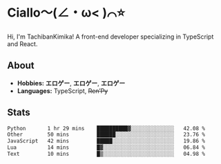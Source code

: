 # Ciallo～(∠・ω< )⌒⭐️

Hi, I'm TachibanKimika! A front-end developer specializing in TypeScript and React.

## About
- **Hobbies:** **エロゲー**, **エロゲー**, **エロゲー**
- **Languages:** TypeScript, ~~Ren’Py~~

## Stats
<!--START_SECTION:waka-->

```txt
Python       1 hr 29 mins    ██████████▓░░░░░░░░░░░░░░   42.08 %
Other        50 mins         ██████░░░░░░░░░░░░░░░░░░░   23.76 %
JavaScript   42 mins         █████░░░░░░░░░░░░░░░░░░░░   19.86 %
Lua          14 mins         █▓░░░░░░░░░░░░░░░░░░░░░░░   06.84 %
Text         10 mins         █▒░░░░░░░░░░░░░░░░░░░░░░░   04.98 %
```

<!--END_SECTION:waka-->

<!-- ![Metrics](https://metrics.lecoq.io/TachibanaKimika?template=classic&base.activity=0&base.community=0&base.repositories=0&languages=1&isocalendar=1&isocalendar.duration=half-year&languages.limit=8&languages.sections=most-used&languages.colors=github&languages.threshold=0%25&languages.indepth=false&languages.recent.load=300&languages.recent.days=14&config.timezone=Asia%2FShanghai)
 -->
